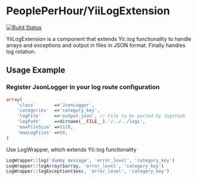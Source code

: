 PeoplePerHour/YiiLogExtension
=============================

[![Build Status](https://travis-ci.org/travis-ci/travis-web.svg?branch=master)](https://travis-ci.org/travis-ci/travis-web)


YiiLogExtension is a component that extends Yii::log functionality to handle arrays and exceptions and output in files in JSON format. Finally handles log rotation.


## Usage Example

### Register JsonLogger in your log route configuration

```php
array(
    'class'       =>'JsonLogger',
    'categories'  =>'category_key',
    'logFile'     =>'output.json', // File to be parsed by logstash
    'logPath'     =>dirname(__FILE__).'/../../logs',
    'maxFileSize' =>5120,
    'maxLogFiles' =>50,
)
```

Use LogWrapper, which extends Yii::log functionality
```php
LogWrapper::log('dummy message', 'error_level', 'category_key')
LogWrapper::logArray($array, 'error_level', 'category_key')
LogWrapper::logException($exc, 'error_level', 'category_key')
```
